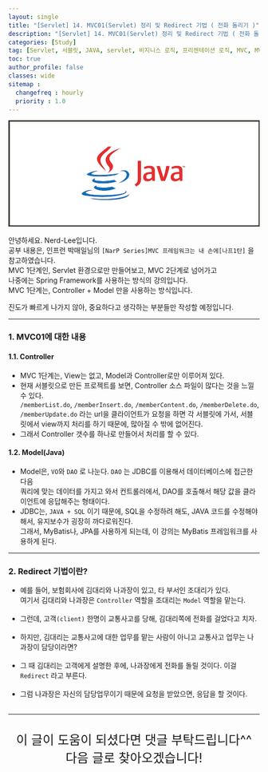 ```yaml
---
layout: single
title: "[Servlet] 14. MVC01(Servlet) 정리 및 Redirect 기법 ( 전화 돌리기 )"
description: "[Servlet] 14. MVC01(Servlet) 정리 및 Redirect 기법 ( 전화 돌리기 )"
categories: [Study]
tag: [Servlet, 서블릿, JAVA, servlet, 비지니스 로직, 프리젠테이션 로직, MVC, MVC1단계, Redirect, redirect]
toc: true
author_profile: false
classes: wide
sitemap :
  changefreq : hourly
  priority : 1.0
---
```


![](/assets/img/etc/java.jpg)

안녕하세요. Nerd-Lee입니다.<br>
공부 내용은, 인프런 박매일님의
`[NarP Series]MVC 프레임워크는 내 손에[나프1탄]` 을 참고하였습니다.<br>
MVC 1단계인, Servlet 환경으로만 만들어보고, MVC 2단계로 넘어가고<br>
나중에는 Spring Framework를 사용하는 방식의 강의입니다.<br>
MVC 1단계는, Controller + Model 만을 사용하는 방식입니다.

진도가 빠르게 나가지 않아, 중요하다고 생각하는 부분들만 작성할 예정입니다.

---

### 1. MVC01에 대한 내용

#### 1.1. Controller
- MVC 1단계는, View는 없고, Model과 Controller로만 이루어져 있다.<br>
- 현재 서블릿으로 만든 프로젝트를 보면, Controller 소스 파일이 많다는 것을 느낄 수 있다.<br>
`/memberList.do`, `/memberInsert.do`, `/memberContent.do`, `/memberDelete.do`, `/memberUpdate.do` 라는 url을 클라이언트가 요청을 하면
각 서블릿에 가서, 서블릿에서 view까지 처리를 하기 때문에, 많아질 수 밖에 없어진다.<br>
- 그래서 Controller 갯수를 하나로 만들어서 처리를 할 수 있다.

#### 1.2. Model(Java)
- Model은, `VO`와 `DAO` 로 나눈다. `DAO` 는 JDBC를 이용해서 데이터베이스에 접근한 다음<br>
쿼리에 맞는 데이터를 가지고 와서 컨트롤러에서, DAO를 호출해서 해당 값을 클라이언트에 응답해주는 형태이다.
- JDBC는, `JAVA + SQL` 이기 때문에, SQL을 수정하려 해도, JAVA 코드를 수정해야 해서, 유지보수가 굉장히 까다로워진다.<br>
그래서, MyBatis나, JPA를 사용하게 되는데, 이 강의는 MyBatis 프레임워크를 사용하게 된다.

---

### 2. Redirect 기법이란?

- 예를 들어, 보험회사에 김대리와 나과장이 있고, 타 부서인 조대리가 있다.<br>
여기서 김대리와 나과장은 `Controller` 역할을 조대리는 `Model` 역할을 맡는다.<br><br>
- 그런데, 고객`(client)` 한명이 교통사고를 당해, 김대리쪽에 전화를 걸었다고 치자.<br><br>
- 하지만, 김대리는 교통사고에 대한 업무를 맡는 사람이 아니고 교통사고 업무는 나과장이 담당이라면?<br><br>
- 그 때 김대리는 고객에게 설명한 후에, 나과장에게 전화를 돌릴 것이다. 이걸 `Redirect` 라고 부른다.<br><br>
- 그럼 나과장은 자신의 담당업무이기 때문에 요청을 받았으면, 응답을 할 것이다.<br><br>

---

<br>

<div style="font-size:25px; text-align:center">
이 글이 도움이 되셨다면 댓글 부탁드립니다^^<br>
다음 글로 찾아오겠습니다!

</div>
